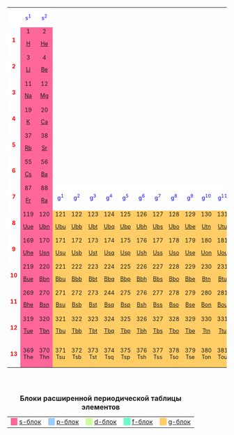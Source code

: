 <div style="overflow:auto">
<table border="0" cellpadding="0" cellspacing="1" style="font-size:90%; text-align:center">
<caption><b>Расширенная периодическая таблица элементов</b>
  <caption><b>РÅ©Wµ₽енная_₽eriodi©A_Лёвоgо_Э€WёЛо²нÅ_Tbli©µ_МŒнДеЛёв</b>  
</caption>
<tbody><tr>
<td style="background-color:#FFFFFF" width="8%">
<p>&nbsp;&nbsp;&nbsp;&nbsp;&nbsp;
</p>
</td>
<td width="15%" style="background-color:#FFFFFF"><font color="#0000FF">s<sup>1</sup></font>
</td>
<td width="5%" style="background-color:#FFFFFF"><font color="#0000FF">s<sup>2</sup></font>
</td></tr>
<tr>
<td style="background-color:#FFFFFF" width="8%"><b><font color="#FF0000">1</font></b>
</td>
<td width="5%" style="background-color:#FF6699">1<br>
<p><a href="https://es.wikipedia.org/wiki/Hidr%C3%B3geno" title="Hidrógeno">H</a>
</p>
</td>
<td width="5%" style="background-color:#FF6699">2<br>
<p><a href="https://es.wikipedia.org/wiki/Helio" title="Helio">He</a>
</p>
</td>
<td width="2%" colspan="42">
</td>
<td width="5%" style="background-color:#FFFFFF"><font color="#0000FF">p<sup>1</sup></font>
</td>
<td width="5%" style="background-color:#FFFFFF"><font color="#0000FF">p<sup>2</sup></font>
</td>
<td width="5%" style="background-color:#FFFFFF"><font color="#0000FF">p<sup>3</sup></font>
</td>
<td width="5%" style="background-color:#FFFFFF"><font color="#0000FF">p<sup>4</sup></font>
</td>
<td width="5%" style="background-color:#FFFFFF"><font color="#0000FF">p<sup>5</sup></font>
</td>
<td width="5%" style="background-color:#FFFFFF"><font color="#0000FF">p<sup>6</sup></font>
</td></tr>
<tr>
<td style="background-color:#FFFFFF" width="8%"><b><font color="#FF0000">2</font></b>
</td>
<td width="5%" style="background-color:#FF6699">3<br>
<p><a href="https://es.wikipedia.org/wiki/Litio" title="Litio">Li</a>
</p>
</td>
<td width="5%" style="background-color:#FF6699">4<br>
<p><a href="https://es.wikipedia.org/wiki/Berilio" title="Berilio">Be</a>
</p>
</td>
<td width="2%" colspan="42">
</td>
<td width="5%" style="background-color:#99CCFF">5<br>
<p><a href="https://es.wikipedia.org/wiki/Boro" title="Boro">B</a>
</p>
</td>
<td width="5%" style="background-color:#99CCFF">6<br>
<p><a href="https://es.wikipedia.org/wiki/Carbono" title="Carbono">C</a>
</p>
</td>
<td width="5%" style="background-color:#99CCFF">7<br>
<p><a href="https://es.wikipedia.org/wiki/Nitr%C3%B3geno" title="Nitrógeno">N</a>
</p>
</td>
<td width="5%" style="background-color:#99CCFF">8<br>
<p><a href="https://es.wikipedia.org/wiki/Ox%C3%ADgeno" title="Oxígeno">O</a>
</p>
</td>
<td width="5%" style="background-color:#99CCFF">9<br>
<p><a href="https://es.wikipedia.org/wiki/Fl%C3%BAor" title="Flúor">F</a>
</p>
</td>
<td width="5%" style="background-color:#99CCFF">10<br>
<p><a href="https://es.wikipedia.org/wiki/Ne%C3%B3n" title="Neón">Ne</a>
</p>
</td></tr>
<tr>
<td style="background-color:#FFFFFF" width="8%"><b><font color="#FF0000">3</font></b>
</td>
<td width="5%" style="background-color:#FF6699">11<br>
<p><a href="https://es.wikipedia.org/wiki/Sodio" title="Sodio">Na</a>
</p>
</td>
<td width="5%" style="background-color:#FF6699">12<br>
<p><a href="https://es.wikipedia.org/wiki/Magnesio" title="Magnesio">Mg</a>
</p>
</td>
<td width="2%" colspan="32">
</td>
<td width="5%" style="background-color:#FFFFFF"><font color="#0000FF">d<sup>1</sup></font>
</td>
<td width="5%" style="background-color:#FFFFFF"><font color="#0000FF">d<sup>2</sup></font>
</td>
<td width="5%" style="background-color:#FFFFFF"><font color="#0000FF">d<sup>3</sup></font>
</td>
<td width="5%" style="background-color:#FFFFFF"><font color="#0000FF">d<sup>4</sup></font>
</td>
<td width="5%"><font color="#0000FF">d<sup>5</sup></font>
</td>
<td width="5%" style="background-color:#FFFFFF"><font color="#0000FF">d<sup>6</sup></font>
</td>
<td width="5%" style="background-color:#FFFFFF"><font color="#0000FF">d<sup>7</sup></font>
</td>
<td width="5%" style="background-color:#FFFFFF"><font color="#0000FF">d<sup>8</sup></font>
</td>
<td width="5%" style="background-color:#FFFFFF"><font color="#0000FF">d<sup>9</sup></font>
</td>
<td width="5%" style="background-color:#FFFFFF"><font color="#0000FF">d<sup>10</sup></font>
</td>
<td width="5%" style="background-color:#99CCFF">13<br>
<p><a href="https://es.wikipedia.org/wiki/Aluminio" title="Aluminio">Al</a>
</p>
</td>
<td width="5%" style="background-color:#99CCFF">14<br>
<p><a href="https://es.wikipedia.org/wiki/Silicio" title="Silicio">Si</a>
</p>
</td>
<td width="5%" style="background-color:#99CCFF">15<br>
<p><a href="https://es.wikipedia.org/wiki/F%C3%B3sforo" title="Fósforo">P</a>
</p>
</td>
<td width="5%" style="background-color:#99CCFF">16<br>
<p><a href="https://es.wikipedia.org/wiki/Azufre" title="Azufre">S</a>
</p>
</td>
<td width="5%" style="background-color:#99CCFF">17<br>
<p><a href="https://es.wikipedia.org/wiki/Cloro" title="Cloro">Cl</a>
</p>
</td>
<td width="5%" style="background-color:#99CCFF">18<br>
<p><a href="https://es.wikipedia.org/wiki/Arg%C3%B3n" title="Argón">Ar</a>
</p>
</td></tr>
<tr>
<td style="background-color:#FFFFFF" width="8%"><b><font color="#FF0000">4</font></b>
</td>
<td width="5%" style="background-color:#FF6699">19<br>
<p><a href="https://es.wikipedia.org/wiki/Potasio" title="Potasio">K</a>
</p>
</td>
<td width="5%" style="background-color:#FF6699">20<br>
<p><a href="https://es.wikipedia.org/wiki/Calcio" title="Calcio">Ca</a>
</p>
</td>
<td width="2%" colspan="32">
</td>
<td width="5%" style="background-color:#CCFF99">21<br>
<p><a href="https://es.wikipedia.org/wiki/Escandio" title="Escandio">Sc</a>
</p>
</td>
<td width="5%" style="background-color:#CCFF99">22<br>
<p><a href="https://es.wikipedia.org/wiki/Titanio" title="Titanio">Ti</a>
</p>
</td>
<td width="5%" style="background-color:#CCFF99">23<br>
<p><a href="https://es.wikipedia.org/wiki/Vanadio" title="Vanadio">V</a>
</p>
</td>
<td width="5%" style="background-color:#CCFF99">24<br>
<p><a href="https://es.wikipedia.org/wiki/Cromo" title="Cromo">Cr</a>
</p>
</td>
<td width="5%" style="background-color:#CCFF99">25<br>
<p><a href="https://es.wikipedia.org/wiki/Manganeso" title="Manganeso">Mn</a>
</p>
</td>
<td width="5%" style="background-color:#CCFF99">26<br>
<p><a href="https://es.wikipedia.org/wiki/Hierro" title="Hierro">Fe</a>
</p>
</td>
<td width="5%" style="background-color:#CCFF99">27<br>
<p><a href="https://es.wikipedia.org/wiki/Cobalto" title="Cobalto">Co</a>
</p>
</td>
<td width="5%" style="background-color:#CCFF99">28<br>
<p><a href="https://es.wikipedia.org/wiki/N%C3%ADquel" title="Níquel">Ni</a>
</p>
</td>
<td width="5%" style="background-color:#CCFF99">29<br>
<p><a href="https://es.wikipedia.org/wiki/Cobre" title="Cobre">Cu</a>
</p>
</td>
<td width="5%" style="background-color:#CCFF99">30<br>
<p><a href="https://es.wikipedia.org/wiki/Zinc" title="Zinc">Zn</a>
</p>
</td>
<td width="5%" style="background-color:#99CCFF">31<br>
<p><a href="https://es.wikipedia.org/wiki/Galio" title="Galio">Ga</a>
</p>
</td>
<td width="5%" style="background-color:#99CCFF">32<br>
<p><a href="https://es.wikipedia.org/wiki/Germanio" title="Germanio">Ge</a>
</p>
</td>
<td width="5%" style="background-color:#99CCFF">33<br>
<p><a href="https://es.wikipedia.org/wiki/Ars%C3%A9nico" title="Arsénico">As</a>
</p>
</td>
<td width="5%" style="background-color:#99CCFF">34<br>
<p><a href="https://es.wikipedia.org/wiki/Selenio" title="Selenio">Se</a>
</p>
</td>
<td width="5%" style="background-color:#99CCFF">35<br>
<p><a href="https://es.wikipedia.org/wiki/Bromo" title="Bromo">Br</a>
</p>
</td>
<td width="5%" style="background-color:#99CCFF">36<br>
<p><a href="https://es.wikipedia.org/wiki/Kript%C3%B3n" title="Kriptón">Kr</a>
</p>
</td></tr>
<tr>
<td style="background-color:#FFFFFF" width="8%"><b><font color="#FF0000">5</font></b>
</td>
<td width="5%" style="background-color:#FF6699">37<br>
<p><a href="https://es.wikipedia.org/wiki/Rubidio" title="Rubidio">Rb</a>
</p>
</td>
<td width="5%" style="background-color:#FF6699">38<br>
<p><a href="https://es.wikipedia.org/wiki/Estroncio" title="Estroncio">Sr</a>
</p>
</td>
<td width="2%" colspan="18">
</td>
<td width="5%" style="background-color:#FFFFFF"><font color="#0000FF">f<sup>1</sup></font>
</td>
<td width="5%" style="background-color:#FFFFFF"><font color="#0000FF">f<sup>2</sup></font>
</td>
<td width="5%" style="background-color:#FFFFFF"><font color="#0000FF">f<sup>3</sup></font>
</td>
<td width="5%" style="background-color:#FFFFFF"><font color="#0000FF">f<sup>4</sup></font>
</td>
<td width="5%" style="background-color:#FFFFFF"><font color="#0000FF">f<sup>5</sup></font>
</td>
<td width="5%" style="background-color:#FFFFFF"><font color="#0000FF">f<sup>6</sup></font>
</td>
<td width="5%" style="background-color:#FFFFFF"><font color="#0000FF">f<sup>7</sup></font>
</td>
<td width="5%" style="background-color:#FFFFFF"><font color="#0000FF">f<sup>8</sup></font>
</td>
<td width="5%" style="background-color:#FFFFFF"><font color="#0000FF">f<sup>9</sup></font>
</td>
<td width="5%" style="background-color:#FFFFFF"><font color="#0000FF">f<sup>10</sup></font>
</td>
<td width="5%" style="background-color:#FFFFFF"><font color="#0000FF">f<sup>11</sup></font>
</td>
<td width="5%" style="background-color:#FFFFFF"><font color="#0000FF">f<sup>12</sup></font>
</td>
<td width="5%" style="background-color:#FFFFFF"><font color="#0000FF">f<sup>13</sup></font>
</td>
<td width="5%" style="background-color:#FFFFFF"><font color="#0000FF">f<sup>14</sup></font>
</td>
<td width="5%" style="background-color:#CCFF99">39<br>
<p><a href="https://es.wikipedia.org/wiki/Itrio" title="Itrio">Y</a>
</p>
</td>
<td width="5%" style="background-color:#CCFF99">40<br>
<p><a href="https://es.wikipedia.org/wiki/Circonio" title="Circonio">Zr</a>
</p>
</td>
<td width="5%" style="background-color:#CCFF99">41<br>
<p><a href="https://es.wikipedia.org/wiki/Niobio" title="Niobio">Nb</a>
</p>
</td>
<td width="5%" style="background-color:#CCFF99">42<br>
<p><a href="https://es.wikipedia.org/wiki/Molibdeno" title="Molibdeno">Mo</a>
</p>
</td>
<td width="5%" style="background-color:#CCFF99">43<br>
<p><a href="https://es.wikipedia.org/wiki/Tecnecio" title="Tecnecio">Tc</a>
</p>
</td>
<td width="5%" style="background-color:#CCFF99">44<br>
<p><a href="https://es.wikipedia.org/wiki/Rutenio" title="Rutenio">Ru</a>
</p>
</td>
<td width="5%" style="background-color:#CCFF99">45<br>
<p><a href="https://es.wikipedia.org/wiki/Rodio" title="Rodio">Rh</a>
</p>
</td>
<td width="5%" style="background-color:#CCFF99">46<br>
<p><a href="https://es.wikipedia.org/wiki/Paladio" title="Paladio">Pd</a>
</p>
</td>
<td width="5%" style="background-color:#CCFF99">47<br>
<p><a href="https://es.wikipedia.org/wiki/Plata" title="Plata">Ag</a>
</p>
</td>
<td width="5%" style="background-color:#CCFF99">48<br>
<p><a href="https://es.wikipedia.org/wiki/Cadmio" title="Cadmio">Cd</a>
</p>
</td>
<td width="5%" style="background-color:#99CCFF">49<br>
<p><a href="https://es.wikipedia.org/wiki/Indio_(elemento)" title="Indio (elemento)">In</a>
</p>
</td>
<td width="5%" style="background-color:#99CCFF">50<br>
<p><a href="https://es.wikipedia.org/wiki/Esta%C3%B1o" title="Estaño">Sn</a>
</p>
</td>
<td width="5%" style="background-color:#99CCFF">51<br>
<p><a href="https://es.wikipedia.org/wiki/Antimonio" title="Antimonio">Sb</a>
</p>
</td>
<td width="5%" style="background-color:#99CCFF">52<br>
<p><a href="https://es.wikipedia.org/wiki/Telurio" title="Telurio">Te</a>
</p>
</td>
<td width="5%" style="background-color:#99CCFF">53<br>
<p><a href="https://es.wikipedia.org/wiki/Yodo" title="Yodo">I</a>
</p>
</td>
<td width="5%" style="background-color:#99CCFF">54<br>
<p><a href="https://es.wikipedia.org/wiki/Xen%C3%B3n" title="Xenón">Xe</a>
</p>
</td></tr>
<tr>
<td style="background-color:#FFFFFF" width="8%"><b><font color="#FF0000">6</font></b>
</td>
<td width="5%" style="background-color:#FF6699">55<br>
<p><a href="https://es.wikipedia.org/wiki/Cesio" title="Cesio">Cs</a>
</p>
</td>
<td width="5%" style="background-color:#FF6699">56<br>
<p><a href="https://es.wikipedia.org/wiki/Bario" title="Bario">Ba</a>
</p>
</td>
<td width="2%" colspan="18">
</td>
<td width="5%" style="background-color:#66FFCC">57<br>
<p><a href="https://es.wikipedia.org/wiki/Lantano" title="Lantano">La</a>
</p>
</td>
<td width="5%" style="background-color:#66FFCC">58<br>
<p><a href="https://es.wikipedia.org/wiki/Cerio" title="Cerio">Ce</a>
</p>
</td>
<td width="5%" style="background-color:#66FFCC">59<br>
<p><a href="https://es.wikipedia.org/wiki/Praseodimio" title="Praseodimio">Pr</a>
</p>
</td>
<td width="5%" style="background-color:#66FFCC">60<br>
<p><a href="https://es.wikipedia.org/wiki/Neodimio" title="Neodimio">Nd</a>
</p>
</td>
<td width="5%" style="background-color:#66FFCC">61<br>
<p><a href="https://es.wikipedia.org/wiki/Prometio" title="Prometio">Pm</a>
</p>
</td>
<td width="5%" style="background-color:#66FFCC">62<br>
<p><a href="https://es.wikipedia.org/wiki/Samario" title="Samario">Sm</a>
</p>
</td>
<td width="5%" style="background-color:#66FFCC">63<br>
<p><a href="https://es.wikipedia.org/wiki/Europio" title="Europio">Eu</a>
</p>
</td>
<td width="5%" style="background-color:#66FFCC">64<br>
<p><a href="https://es.wikipedia.org/wiki/Gadolinio" title="Gadolinio">Gd</a>
</p>
</td>
<td width="5%" style="background-color:#66FFCC">65<br>
<p><a href="https://es.wikipedia.org/wiki/Terbio" title="Terbio">Tb</a>
</p>
</td>
<td width="5%" style="background-color:#66FFCC">66<br>
<p><a href="https://es.wikipedia.org/wiki/Disprosio" title="Disprosio">Dy</a>
</p>
</td>
<td width="5%" style="background-color:#66FFCC">67<br>
<p><a href="https://es.wikipedia.org/wiki/Holmio" title="Holmio">Ho</a>
</p>
</td>
<td width="5%" style="background-color:#66FFCC">68<br>
<p><a href="https://es.wikipedia.org/wiki/Erbio" title="Erbio">Er</a>
</p>
</td>
<td width="5%" style="background-color:#66FFCC">69<br>
<p><a href="https://es.wikipedia.org/wiki/Tulio" title="Tulio">Tm</a>
</p>
</td>
<td width="5%" style="background-color:#66FFCC">70<br>
<p><a href="https://es.wikipedia.org/wiki/Iterbio" title="Iterbio">Yb</a>
</p>
</td>
<td width="5%" style="background-color:#CCFF99">71<br>
<p><a href="https://es.wikipedia.org/wiki/Lutecio" title="Lutecio">Lu</a>
</p>
</td>
<td width="5%" style="background-color:#CCFF99">72<br>
<p><a href="https://es.wikipedia.org/wiki/Hafnio" title="Hafnio">Hf</a>
</p>
</td>
<td width="5%" style="background-color:#CCFF99">73<br>
<p><a href="https://es.wikipedia.org/wiki/T%C3%A1ntalo_(elemento)" title="Tántalo (elemento)">Ta</a>
</p>
</td>
<td width="5%" style="background-color:#CCFF99">74<br>
<p><a href="https://es.wikipedia.org/wiki/Wolframio" class="mw-redirect" title="Wolframio">W</a>
</p>
</td>
<td width="5%" style="background-color:#CCFF99">75<br>
<p><a href="https://es.wikipedia.org/wiki/Renio" title="Renio">Re</a>
</p>
</td>
<td width="5%" style="background-color:#CCFF99">76<br>
<p><a href="https://es.wikipedia.org/wiki/Osmio" title="Osmio">Os</a>
</p>
</td>
<td width="5%" style="background-color:#CCFF99">77<br>
<p><a href="https://es.wikipedia.org/wiki/Iridio" title="Iridio">Ir</a>
</p>
</td>
<td width="5%" style="background-color:#CCFF99">78<br>
<p><a href="https://es.wikipedia.org/wiki/Platino" title="Platino">Pt</a>
</p>
</td>
<td width="5%" style="background-color:#CCFF99">79<br>
<p><a href="https://es.wikipedia.org/wiki/Oro" title="Oro">Au</a>
</p>
</td>
<td width="5%" style="background-color:#CCFF99">80<br>
<p><a href="https://es.wikipedia.org/wiki/Mercurio_(elemento)" title="Mercurio (elemento)">Hg</a>
</p>
</td>
<td width="5%" style="background-color:#99CCFF">81<br>
<p><a href="https://es.wikipedia.org/wiki/Talio" title="Talio">Tl</a>
</p>
</td>
<td width="5%" style="background-color:#99CCFF">82<br>
<p><a href="https://es.wikipedia.org/wiki/Plomo" title="Plomo">Pb</a>
</p>
</td>
<td width="5%" style="background-color:#99CCFF">83<br>
<p><a href="https://es.wikipedia.org/wiki/Bismuto" title="Bismuto">Bi</a>
</p>
</td>
<td width="5%" style="background-color:#99CCFF">84<br>
<p><a href="https://es.wikipedia.org/wiki/Polonio" title="Polonio">Po</a>
</p>
</td>
<td width="5%" style="background-color:#99CCFF">85<br>
<p><a href="https://es.wikipedia.org/wiki/%C3%81stato" class="mw-redirect" title="Ástato">At</a>
</p>
</td>
<td width="5%" style="background-color:#99CCFF">86<br>
<p><a href="https://es.wikipedia.org/wiki/Rad%C3%B3n" title="Radón">Rn</a>
</p>
</td></tr>
<tr>
<td style="background-color:#FFFFFF" width="8%"><b><font color="#FF0000">7</font></b>
</td>
<td width="5%" style="background-color:#FF6699">87<br>
<p><a href="https://es.wikipedia.org/wiki/Francio" title="Francio">Fr</a>
</p>
</td>
<td width="5%" style="background-color:#FF6699">88<br>
<p><a href="https://es.wikipedia.org/wiki/Radio_(elemento)" title="Radio (elemento)">Ra</a>
</p>
</td>
<td width="5%" style="background-color:#FFFFFF"><font color="#0000FF">g<sup>1</sup></font>
</td>
<td width="5%" style="background-color:#FFFFFF"><font color="#0000FF">g<sup>2</sup></font>
</td>
<td width="5%" style="background-color:#FFFFFF"><font color="#0000FF">g<sup>3</sup></font>
</td>
<td width="5%" style="background-color:#FFFFFF"><font color="#0000FF">g<sup>4</sup></font>
</td>
<td width="5%" style="background-color:#FFFFFF"><font color="#0000FF">g<sup>5</sup></font>
</td>
<td width="5%" style="background-color:#FFFFFF"><font color="#0000FF">g<sup>6</sup></font>
</td>
<td width="5%" style="background-color:#FFFFFF"><font color="#0000FF">g<sup>7</sup></font>
</td>
<td width="5%" style="background-color:#FFFFFF"><font color="#0000FF">g<sup>8</sup></font>
</td>
<td width="5%" style="background-color:#FFFFFF"><font color="#0000FF">g<sup>9</sup></font>
</td>
<td width="5%" style="background-color:#FFFFFF"><font color="#0000FF">g<sup>10</sup></font>
</td>
<td width="5%" style="background-color:#FFFFFF"><font color="#0000FF">g<sup>11</sup></font>
</td>
<td width="5%" style="background-color:#FFFFFF"><font color="#0000FF">g<sup>12</sup></font>
</td>
<td width="5%" style="background-color:#FFFFFF"><font color="#0000FF">g<sup>13</sup></font>
</td>
<td width="5%" style="background-color:#FFFFFF"><font color="#0000FF">g<sup>14</sup></font>
</td>
<td width="5%" style="background-color:#FFFFFF"><font color="#0000FF">g<sup>15</sup></font>
</td>
<td width="5%" style="background-color:#FFFFFF"><font color="#0000FF">g<sup>16</sup></font>
</td>
<td width="5%" style="background-color:#FFFFFF"><font color="#0000FF">g<sup>17</sup></font>
</td>
<td width="5%" style="background-color:#FFFFFF"><font color="#0000FF">g<sup>18</sup></font>
</td>
<td width="5%" style="background-color:#66FFCC">89<br>
<p><a href="https://es.wikipedia.org/wiki/Actinio" title="Actinio">Ac</a>
</p>
</td>
<td width="5%" style="background-color:#66FFCC">90<br>
<p><a href="https://es.wikipedia.org/wiki/Torio" title="Torio">Th</a>
</p>
</td>
<td width="5%" style="background-color:#66FFCC">91<br>
<p><a href="https://es.wikipedia.org/wiki/Protactinio" title="Protactinio">Pa</a>
</p>
</td>
<td width="5%" style="background-color:#66FFCC">92<br>
<p><a href="https://es.wikipedia.org/wiki/Uranio" title="Uranio">U</a>
</p>
</td>
<td width="5%" style="background-color:#66FFCC">93<br>
<p><a href="https://es.wikipedia.org/wiki/Neptunio" title="Neptunio">Np</a>
</p>
</td>
<td width="5%" style="background-color:#66FFCC">94<br>
<p><a href="https://es.wikipedia.org/wiki/Plutonio" title="Plutonio">Pu</a>
</p>
</td>
<td width="5%" style="background-color:#66FFCC">95<br>
<p><a href="https://es.wikipedia.org/wiki/Americio" title="Americio">Am</a>
</p>
</td>
<td width="5%" style="background-color:#66FFCC">96<br>
<p><a href="https://es.wikipedia.org/wiki/Curio" title="Curio">Cm</a>
</p>
</td>
<td width="5%" style="background-color:#66FFCC">97<br>
<p><a href="https://es.wikipedia.org/wiki/Berkelio" title="Berkelio">Bk</a>
</p>
</td>
<td width="5%" style="background-color:#66FFCC">98<br>
<p><a href="https://es.wikipedia.org/wiki/Californio" title="Californio">Cf</a>
</p>
</td>
<td width="5%" style="background-color:#66FFCC">99<br>
<p><a href="https://es.wikipedia.org/wiki/Einstenio" title="Einstenio">Es</a>
</p>
</td>
<td width="5%" style="background-color:#66FFCC">100<br>
<p><a href="https://es.wikipedia.org/wiki/Fermio" title="Fermio">Fm</a>
</p>
</td>
<td width="5%" style="background-color:#66FFCC">101<br>
<p><a href="https://es.wikipedia.org/wiki/Mendelevio" title="Mendelevio">Md</a>
</p>
</td>
<td width="5%" style="background-color:#66FFCC">102<br>
<p><a href="https://es.wikipedia.org/wiki/Nobelio" title="Nobelio">No</a>
</p>
</td>
<td width="5%" style="background-color:#CCFF99">103<br>
<p><a href="https://es.wikipedia.org/wiki/Lawrencio" title="Lawrencio">Lr</a>
</p>
</td>
<td width="5%" style="background-color:#CCFF99">104<br>
<p><a href="https://es.wikipedia.org/wiki/Rutherfordio" title="Rutherfordio">Rf</a>
</p>
</td>
<td width="5%" style="background-color:#CCFF99">105<br>
<p><a href="https://es.wikipedia.org/wiki/Dubnio" title="Dubnio">Db</a>
</p>
</td>
<td width="5%" style="background-color:#CCFF99">106<br>
<p><a href="https://es.wikipedia.org/wiki/Seaborgio" title="Seaborgio">Sg</a>
</p>
</td>
<td width="5%" style="background-color:#CCFF99">107<br>
<p><a href="https://es.wikipedia.org/wiki/Bohrio" title="Bohrio">Bh</a>
</p>
</td>
<td width="5%" style="background-color:#CCFF99">108<br>
<p><a href="https://es.wikipedia.org/wiki/Hasio" title="Hasio">Hs</a>
</p>
</td>
<td width="5%" style="background-color:#CCFF99">109<br>
<p><a href="https://es.wikipedia.org/wiki/Meitnerio" title="Meitnerio">Mt</a>
</p>
</td>
<td width="5%" style="background-color:#CCFF99">110<br>
<p><a href="https://es.wikipedia.org/wiki/Darmstatio" title="Darmstatio">Ds</a>
</p>
</td>
<td width="5%" style="background-color:#CCFF99">111<br>
<p><a href="https://es.wikipedia.org/wiki/Roentgenio" title="Roentgenio">Rg</a>
</p>
</td>
<td width="5%" style="background-color:#CCFF99">112<br>
<p><a href="https://es.wikipedia.org/wiki/Copernicio" title="Copernicio">Cn</a>
</p>
</td>
<td width="5%" style="background-color:#99CCFF">113<br>
<p><a href="https://es.wikipedia.org/wiki/Nihonio" title="Nihonio">Nh</a>
</p>
</td>
<td width="5%" style="background-color:#99CCFF">114<br>
<p><a href="https://es.wikipedia.org/wiki/Flerovio" title="Flerovio">Fl</a>
</p>
</td>
<td width="5%" style="background-color:#99CCFF">115<br>
<p><a href="https://es.wikipedia.org/wiki/Moscovio" title="Moscovio">Mc</a>
</p>
</td>
<td width="5%" style="background-color:#99CCFF">116<br>
<p><a href="https://es.wikipedia.org/wiki/Livermorio" title="Livermorio">Lv</a>
</p>
</td>
<td width="5%" style="background-color:#99CCFF">117<br>
<p><a href="https://es.wikipedia.org/wiki/Teneso" title="Teneso">Ts</a>
</p>
</td>
<td width="5%" style="background-color:#99CCFF">118<br>
<p><a href="https://es.wikipedia.org/wiki/Oganes%C3%B3n" title="Oganesón">Og</a>
</p>
</td></tr>
<tr>
<td style="background-color:#FFFFFF" width="8%"><b><font color="#FF0000">8</font></b>
</td>
<td width="5%" style="background-color:#FF6699">119<br>
<p><a href="https://es.wikipedia.org/wiki/Ununennio" title="Ununennio">Uue</a>
</p>
</td>
<td width="5%" style="background-color:#FF6699">120<br>
<p><a href="https://en.wikipedia.org/wiki/Unbinilium" title="Unbinilio">Ubn</a>
</p>
</td>
<td width="5%" style="background-color:#FFCC66">121<br>
<p><a href="https://es.wikipedia.org/wiki/Unbiunio" title="Unbiunio">Ubu</a>
</p>
</td>
<td width="5%" style="background-color:#FFCC66">122<br>
<p><a href="https://es.wikipedia.org/wiki/Unbibio" title="Unbibio">Ubb</a>
</p>
</td>
<td width="5%" style="background-color:#FFCC66">123<br>
<p><a href="https://es.wikipedia.org/wiki/Unbitrio" title="Unbitrio">Ubt</a>
</p>
</td>
<td width="5%" style="background-color:#FFCC66">124<br>
<p><a href="https://es.wikipedia.org/wiki/Unbiquadio" title="Unbiquadio">Ubq</a>
</p>
</td>
<td width="5%" style="background-color:#FFCC66">125<br>
<p><a href="https://es.wikipedia.org/wiki/Unbipentio" title="Unbipentio">Ubp</a>
</p>
</td>
<td width="5%" style="background-color:#FFCC66">126<br>
<p><a href="https://es.wikipedia.org/wiki/Unbihexio" title="Unbihexio">Ubh</a>
</p>
</td>
<td width="5%" style="background-color:#FFCC66">127<br>
<p><a href="https://es.wikipedia.org/wiki/Unbiseptio" title="Unbiseptio">Ubs</a>
</p>
</td>
<td width="5%" style="background-color:#FFCC66">128<br>
<p><a href="https://es.wikipedia.org/wiki/Unbioctio" title="Unbioctio">Ubo</a>
</p>
</td>
<td width="5%" style="background-color:#FFCC66">129<br>
<p><a href="https://es.wikipedia.org/wiki/Unbiennio" title="Unbiennio">Ube</a>
</p>
</td>
<td width="5%" style="background-color:#FFCC66">130<br>
<p><a href="https://es.wikipedia.org/wiki/Untrinilio" title="Untrinilio">Utn</a>
</p>
</td>
<td width="5%" style="background-color:#FFCC66">131<br>
<p><a href="https://es.wikipedia.org/wiki/Untriunio" class="mw-redirect" title="Untriunio">Utu</a>
</p>
</td>
<td width="5%" style="background-color:#FFCC66">132<br>
<p><a href="https://es.wikipedia.org/wiki/Untribio" class="mw-redirect" title="Untribio">Utb</a>
</p>
</td>
<td width="5%" style="background-color:#FFCC66">133<br>
<p><a href="https://es.wikipedia.org/wiki/Untritrio" class="mw-redirect" title="Untritrio">Utt</a>
</p>
</td>
<td width="5%" style="background-color:#FFCC66">134<br>
<p><a href="https://es.wikipedia.org/wiki/Untricuadio" class="mw-redirect" title="Untricuadio">Utq</a>
</p>
</td>
<td width="5%" style="background-color:#FFCC66">135<br>
<p><a href="https://es.wikipedia.org/wiki/Untripentio" class="mw-redirect" title="Untripentio">Utp</a>
</p>
</td>
<td width="5%" style="background-color:#FFCC66">136<br>
<p><a href="https://es.wikipedia.org/wiki/Untrihexio" class="mw-redirect" title="Untrihexio">Uth</a>
</p>
</td>
<td width="5%" style="background-color:#FFCC66">137<br>
<p><a href="https://es.wikipedia.org/wiki/Untriseptio" class="mw-redirect" title="Untriseptio">Uts</a>
</p>
</td>
<td width="5%" style="background-color:#FFCC66">138<br>
<p><a href="https://es.wikipedia.org/wiki/Untrioctio" title="Untrioctio">Uto</a>
</p>
</td>
<td width="5%" style="background-color:#66FFCC">139<br>
<p><a href="https://es.wikipedia.org/wiki/Untriennio" title="Untriennio">Ute</a>
</p>
</td>
<td width="5%" style="background-color:#66FFCC">140<br>
<p><a href="https://es.wikipedia.org/wiki/Unquadnilio" title="Unquadnilio">Uqn</a>
</p>
</td>
<td width="5%" style="background-color:#66FFCC">141<br>
<p><a href="https://es.wikipedia.org/wiki/Unquadunio" class="mw-redirect" title="Unquadunio">Uqu</a>
</p>
</td>
<td width="5%" style="background-color:#66FFCC">142<br>
<p><a href="https://es.wikipedia.org/wiki/Unquadbio" class="mw-redirect" title="Unquadbio">Uqb</a>
</p>
</td>
<td width="5%" style="background-color:#66FFCC">143<br>
<p><a href="https://es.wikipedia.org/wiki/Unquadtrio" class="mw-redirect" title="Unquadtrio">Uqt</a>
</p>
</td>
<td width="5%" style="background-color:#66FFCC">144<br>
<p><a href="https://es.wikipedia.org/wiki/Unquadquadio" class="mw-redirect" title="Unquadquadio">Uqq</a>
</p>
</td>
<td width="5%" style="background-color:#66FFCC">145<br>
<p><a href="https://es.wikipedia.org/wiki/Unquadpentio" class="mw-redirect" title="Unquadpentio">Uqp</a>
</p>
</td>
<td width="5%" style="background-color:#66FFCC">146<br>
<p><a href="https://es.wikipedia.org/wiki/Unquadhexio" class="mw-redirect" title="Unquadhexio">Uqh</a>
</p>
</td>
<td width="5%" style="background-color:#66FFCC">147<br>
<p><a href="https://es.wikipedia.org/wiki/Unquadseptio" class="mw-redirect" title="Unquadseptio">Uqs</a>
</p>
</td>
<td width="5%" style="background-color:#66FFCC">148<br>
<p><a href="https://es.wikipedia.org/wiki/Unquadoctio" class="mw-redirect" title="Unquadoctio">Uqo</a>
</p>
</td>
<td width="5%" style="background-color:#66FFCC">149<br>
<p><a href="https://es.wikipedia.org/wiki/Unquadennio" class="mw-redirect" title="Unquadennio">Uqe</a>
</p>
</td>
<td width="5%" style="background-color:#66FFCC">150<br>
<p><a href="https://es.wikipedia.org/wiki/Unpentnilio" class="mw-redirect" title="Unpentnilio">Upn</a>
</p>
</td>
<td width="5%" style="background-color:#66FFCC">151<br>
<p><a href="https://es.wikipedia.org/wiki/Unpentunio" class="mw-redirect" title="Unpentunio">Upu</a>
</p>
</td>
<td width="5%" style="background-color:#66FFCC">152<br>
<p><a href="https://es.wikipedia.org/wiki/Unpentbio" class="mw-redirect" title="Unpentbio">Upb</a>
</p>
</td>
<td width="5%" style="background-color:#CCFF99">153<br>
<p><a href="https://es.wikipedia.org/wiki/Unpenttrio" class="mw-redirect" title="Unpenttrio">Upt</a>
</p>
</td>
<td width="5%" style="background-color:#CCFF99">154<br>
<p><a href="https://es.wikipedia.org/wiki/Unpentquadio" class="mw-redirect" title="Unpentquadio">Upq</a>
</p>
</td>
<td width="5%" style="background-color:#CCFF99">155<br>
<p><a href="https://es.wikipedia.org/wiki/Unpentpentio" class="mw-redirect" title="Unpentpentio">Upp</a>
</p>
</td>
<td width="5%" style="background-color:#CCFF99">156<br>
<p><a href="https://es.wikipedia.org/wiki/Unpenthexio" class="mw-redirect" title="Unpenthexio">Uph</a>
</p>
</td>
<td width="5%" style="background-color:#CCFF99">157<br>
<p><a href="https://es.wikipedia.org/wiki/Unpentseptio" class="mw-redirect" title="Unpentseptio">Ups</a>
</p>
</td>
<td width="5%" style="background-color:#CCFF99">158<br>
<p><a href="https://es.wikipedia.org/wiki/Unpentoctio" class="mw-redirect" title="Unpentoctio">Upo</a>
</p>
</td>
<td width="5%" style="background-color:#CCFF99">159<br>
<p><a href="https://es.wikipedia.org/wiki/Unpentennio" class="mw-redirect" title="Unpentennio">Upe</a>
</p>
</td>
<td width="5%" style="background-color:#CCFF99">160<br>
<p><a href="https://es.wikipedia.org/wiki/Unhexnilio" class="mw-redirect" title="Unhexnilio">Uhn</a>
</p>
</td>
<td width="5%" style="background-color:#CCFF99">161<br>
<p><a href="https://es.wikipedia.org/wiki/Unhexunio" class="mw-redirect" title="Unhexunio">Uhu</a>
</p>
</td>
<td width="5%" style="background-color:#CCFF99">162<br>
<p><a href="https://es.wikipedia.org/wiki/Unhexbio" class="mw-redirect" title="Unhexbio">Uhb</a>
</p>
</td>
<td width="5%" style="background-color:#99CCFF">163<br>
<p><a href="https://es.wikipedia.org/wiki/Unhextrio" class="mw-redirect" title="Unhextrio">Uht</a>
</p>
</td>
<td width="5%" style="background-color:#99CCFF">164<br>
<p><a href="https://es.wikipedia.org/wiki/Unhexquadio" class="mw-redirect" title="Unhexquadio">Uhq</a>
</p>
</td>
<td width="5%" style="background-color:#99CCFF">165<br>
<p><a href="https://es.wikipedia.org/wiki/Unhexpentio" class="mw-redirect" title="Unhexpentio">Uhp</a>
</p>
</td>
<td width="5%" style="background-color:#99CCFF">166<br>
<p><a href="https://es.wikipedia.org/wiki/Unhexhexio" class="mw-redirect" title="Unhexhexio">Uhh</a>
</p>
</td>
<td width="5%" style="background-color:#99CCFF">167<br>
<p><a href="https://es.wikipedia.org/wiki/Unhexseptio" class="mw-redirect" title="Unhexseptio">Uhs</a>
</p>
</td>
<td width="5%" style="background-color:#99CCFF">168<br>
<p><a href="https://simple.wikipedia.org/wiki/Unhexoctium" class="mw-redirect" title="Unhexoctio">Uho</a>
</p>
</td></tr>
<tr>
<td style="background-color:#FFFFFF" width="8%"><b><font color="#FF0000">9</font></b>
</td>
<td width="5%" style="background-color:#FF6699">169<br>
<p><a href="https://es.wikipedia.org/wiki/Unhexennio" class="mw-redirect" title="Unhexennio">Uhe</a>
</p>
</td>
<td width="5%" style="background-color:#FF6699">170<br>
<p><a href="https://es.wikipedia.org/wiki/Unseptnilio" class="mw-redirect" title="Unseptnilio">Usn</a>
</p>
</td>
<td width="5%" style="background-color:#FFCC66">171<br>
<p><a href="https://es.wikipedia.org/wiki/Unseptunio" class="mw-redirect" title="Unseptunio">Usu</a>
</p>
</td>
<td width="5%" style="background-color:#FFCC66">172<br>
<p><a href="https://es.wikipedia.org/wiki/Unseptbio" class="mw-redirect" title="Unseptbio">Usb</a>
</p>
</td>
<td width="5%" style="background-color:#FFCC66">173<br>
<p><a href="https://es.wikipedia.org/w/index.php?title=Unsepttrio&amp;action=edit&amp;redlink=1" class="new" title="Unsepttrio (aún no redactado)">Ust</a>
</p>
</td>
<td width="5%" style="background-color:#FFCC66">174<br>
<p><a href="https://es.wikipedia.org/wiki/Unseptquadio" class="mw-redirect" title="Unseptquadio">Usq</a>
</p>
</td>
<td width="5%" style="background-color:#FFCC66">175<br>
<p><a href="https://periodictableofelements.fandom.com/wiki/Unseptpentium" class="mw-redirect" title="Unseptpentio">Usp</a>
</p>
</td>
<td width="5%" style="background-color:#FFCC66">176<br>
<p><a href="https://periodictableofelements.fandom.com/wiki/Unsepthexium" class="new" title="Unsepthexio (aún no redactado)">Ush</a>
</p>
</td>
<td width="5%" style="background-color:#FFCC66">177<br>
<p><a href="https://periodictableofelements.fandom.com/wiki/Unseptseptium" class="new" title="Unseptseptio (aún no redactado)">Uss</a>
</p>
</td>
<td width="5%" style="background-color:#FFCC66">178<br>
<p><a href="https://periodictableofelements.fandom.com/wiki/Unseptoctium" class="new" title="Unseptoctio (aún no redactado)">Uso</a>
</p>
</td>
<td width="5%" style="background-color:#FFCC66">179<br>
<p><a href="https://periodictableofelements.fandom.com/wiki/Unseptennium" class="new" title="Unseptennio (aún no redactado)">Use</a>
</p>
</td>
<td width="5%" style="background-color:#FFCC66">180<br>
<p><a href="https://periodictableofelements.fandom.com/wiki/Unoctnilium" class="new" title="Unoctnilio (aún no redactado)">Uon</a>
</p>
</td>
<td width="5%" style="background-color:#FFCC66">181<br>
<p><a href="https://periodictableofelements.fandom.com/wiki/Unoctunium" class="new" title="Unoctunio (aún no redactado)">Uou</a>
</p>
</td>
<td width="5%" style="background-color:#FFCC66">182<br>
<p><a href="https://periodictableofelements.fandom.com/wiki/Unoctbium" class="new" title="Unoctbio (aún no redactado)">Uob</a>
</p>
</td>
<td width="5%" style="background-color:#FFCC66">183<br>
<p><a href="https://periodictableofelements.fandom.com/wiki/Unocttrium" class="new" title="Unocttrio (aún no redactado)">Uot</a>
</p>
</td>
<td width="5%" style="background-color:#FFCC66">184<br>
<p><a href="https://periodictableofelements.fandom.com/wiki/Unoctquadium" class="new" title="Unoctquadio (aún no redactado)">Uoq</a>
</p>
</td>
<td width="5%" style="background-color:#FFCC66">185<br>
<p><a href="https://periodictableofelements.fandom.com/wiki/Unoctpentium" class="new" title="Unoctpentio (aún no redactado)">Uop</a>
</p>
</td>
<td width="5%" style="background-color:#FFCC66">186<br>
<p><a href="https://periodictableofelements.fandom.com/wiki/Unocthexium" class="new" title="Unocthexio (aún no redactado)">Uoh</a>
</p>
</td>
<td width="5%" style="background-color:#FFCC66">187<br>
<p><a href="https://periodictableofelements.fandom.com/wiki/Unoctseptium" class="new" title="Unoctseptio (aún no redactado)">Uos</a>
</p>
</td>
<td width="5%" style="background-color:#FFCC66">188<br>
<p><a href="https://periodictableofelements.fandom.com/wiki/Unoctoctium" class="new" title="Unoctoctio (aún no redactado)">Uoo</a>
</p>
</td>
<td width="5%" style="background-color:#66FFCC">189<br>
<p><a href="https://periodictableofelements.fandom.com/wiki/Unoctennium" class="new" title="Unoctennio (aún no redactado)">Uoe</a>
</p>
</td>
<td width="5%" style="background-color:#66FFCC">190<br>
<p><a href="https://periodictableofelements.fandom.com/wiki/Unennilium" class="new" title="Unennnilio (aún no redactado)">Uen</a>
</p>
</td>
<td width="5%" style="background-color:#66FFCC">191<br>
<p><a href="https://periodictableofelements.fandom.com/wiki/Unennunium" class="new" title="Unennunio (aún no redactado)">Ueu</a>
</p>
</td>
<td width="5%" style="background-color:#66FFCC">192<br>
<p><a href="https://periodictableofelements.fandom.com/wiki/Unennbium" class="new" title="Unennbio (aún no redactado)">Ueb</a>
</p>
</td>
<td width="5%" style="background-color:#66FFCC">193<br>
<p><a href="https://periodictableofelements.fandom.com/wiki/Unenntrium" class="new" title="Unenntrio (aún no redactado)">Uet</a>
</p>
</td>
<td width="5%" style="background-color:#66FFCC">194<br>
<p><a href="https://periodictableofelements.fandom.com/wiki/Unennquadium" class="new" title="Unennquadio (aún no redactado)">Ueq</a>
</p>
</td>
<td width="5%" style="background-color:#66FFCC">195<br>
<p><a href="https://periodictableofelements.fandom.com/wiki/Unennpentium" class="new" title="Unennpentio (aún no redactado)">Uep</a>
</p>
</td>
<td width="5%" style="background-color:#66FFCC">196<br>
<p><a href="https://periodictableofelements.fandom.com/wiki/Unennhexium" class="new" title="Unennhexio (aún no redactado)">Ueh</a>
</p>
</td>
<td width="5%" style="background-color:#66FFCC">197<br>
<p><a href="https://periodictableofelements.fandom.com/wiki/Unennseptium" class="new" title="Unennseptio (aún no redactado)">Ues</a>
</p>
</td>
<td width="5%" style="background-color:#66FFCC">198<br>
<p><a href="https://periodictableofelements.fandom.com/wiki/Unennoctium" class="new" title="Unennoctio (aún no redactado)">Ueo</a>
</p>
</td>
<td width="5%" style="background-color:#66FFCC">199<br>
<p><a href="https://periodictableofelements.fandom.com/wiki/Unennennium" class="new" title="Unennennio (aún no redactado)">Uee</a>
</p>
</td>
<td width="5%" style="background-color:#66FFCC">200<br>
<p><a href="https://periodictableofelements.fandom.com/wiki/Binilnilium" class="mw-redirect" title="Binilnilio">Bnn</a>
</p>
</td>
<td width="5%" style="background-color:#66FFCC">201<br>
<p><a href="https://periodictableofelements.fandom.com/wiki/Binilunium" class="new" title="Binilunio (aún no redactado)">Bnu</a>
</p>
</td>
<td width="5%" style="background-color:#66FFCC">202<br>
<p><a href="https://periodictableofelements.fandom.com/wiki/Binilbium" class="new" title="Binilbio (aún no redactado)">Bnb</a>
</p>
</td>
<td width="5%" style="background-color:#CCFF99">203<br>
<p><a href="https://periodictableofelements.fandom.com/wiki/Biniltrium" class="new" title="Biniltrio (aún no redactado)">Bnt</a>
</p>
</td>
<td width="5%" style="background-color:#CCFF99">204<br>
<p><a href="https://periodictableofelements.fandom.com/wiki/Binilquadium" class="new" title="Binilquadio (aún no redactado)">Bnq</a>
</p>
</td>
<td width="5%" style="background-color:#CCFF99">205<br>
<p><a href="https://periodictableofelements.fandom.com/wiki/Binilpentium" class="new" title="Binilpentio (aún no redactado)">Bnp</a>
</p>
</td>
<td width="5%" style="background-color:#CCFF99">206<br>
<p><a href="https://periodictableofelements.fandom.com/wiki/Binilhexium" class="new" title="Binilhexio (aún no redactado)">Bnh</a>
</p>
</td>
<td width="5%" style="background-color:#CCFF99">207<br>
<p><a href="https://periodictableofelements.fandom.com/wiki/Binilseptium" class="new" title="Binilseptio (aún no redactado)">Bns</a>
</p>
</td>
<td width="5%" style="background-color:#CCFF99">208<br>
<p><a href="https://periodictableofelements.fandom.com/wiki/Biniloctium" class="mw-redirect" title="Biniloctio">Bno</a>
</p>
</td>
<td width="5%" style="background-color:#CCFF99">209<br>
<p><a href="https://periodictableofelements.fandom.com/wiki/Binilennium" class="new" title="Binilennio (aún no redactado)">Bne</a>
</p>
</td>
<td width="5%" style="background-color:#CCFF99">210<br>
<p><a href="https://periodictableofelements.fandom.com/wiki/Biunnilium" class="new" title="Biunnilio (aún no redactado)">Bun</a>
</p>
</td>
<td width="5%" style="background-color:#CCFF99">211<br>
<p><a href="https://periodictableofelements.fandom.com/wiki/Biununium" class="new" title="Biununio (aún no redactado)">Buu</a>
</p>
</td>
<td width="5%" style="background-color:#CCFF99">212<br>
<p><a href="https://periodictableofelements.fandom.com/wiki/Biunbium" class="new" title="Biunbio (aún no redactado)">Bub</a>
</p>
</td>
<td width="5%" style="background-color:#99CCFF">213<br>
<p><a href="https://periodictableofelements.fandom.com/wiki/Biuntrium" class="new" title="Biuntrio (aún no redactado)">But</a>
</p>
</td>
<td width="5%" style="background-color:#99CCFF">214<br>
<p><a href="https://periodictableofelements.fandom.com/wiki/Biunquadium" class="new" title="Biunquadio (aún no redactado)">Buq</a>
</p>
</td>
<td width="5%" style="background-color:#99CCFF">215<br>
<p><a href="https://periodictableofelements.fandom.com/wiki/Biunpentium" class="new" title="Biunpentio (aún no redactado)">Bup</a>
</p>
</td>
<td width="5%" style="background-color:#99CCFF">216<br>
<p><a href="https://periodictableofelements.fandom.com/wiki/Biunhexium" class="new" title="Biunhexio (aún no redactado)">Buh</a>
</p>
</td>
<td width="5%" style="background-color:#99CCFF">217<br>
<p><a href="https://periodictableofelements.fandom.com/wiki/Biunseptium" class="mw-redirect" title="Biunseptio">Bus</a>
</p>
</td>
<td width="5%" style="background-color:#99CCFF">218<br>
<p><a href="https://periodictableofelements.fandom.com/wiki/Biunoctium" class="mw-redirect" title="Biunoctio">Buo</a>
</td></tr>
<tr>
<td style="width:8%; color:#F00"><b>10</b>
</td>
<td style="width:5%; background-color:#F69">219<br>
<p><a href="https://periodictableofelements.fandom.com/wiki/Biunennium" class="mw-redirect" title="Biunoctio">Bue</a>
</p>
</td>
<td style="width:5%; background-color:#F69">220<br>
<p><a href="https://periodictableofelements.fandom.com/wiki/Biunennium" class="mw-redirect" title="Biunoctio">Bbn</a>
</p>
</td>
<td style="width:5%; background-color:#FC6">221<br>
<p><a href="https://periodictableofelements.fandom.com/wiki/Biunennium" class="mw-redirect" title="Biunoctio">Bbu</a>
</p>
</td>
<td style="width:5%; background-color:#FC6">222<br>
<p><a href="https://periodictableofelements.fandom.com/wiki/Biunennium" class="mw-redirect" title="Biunoctio">Bbb</a>
</p>
</td>
<td style="width:5%; background-color:#FC6">223<br>
<p><a href="https://periodictableofelements.fandom.com/wiki/Biunennium" class="mw-redirect" title="Biunoctio">Bbt</a>
</p>
</td>
<td style="width:5%; background-color:#FC6">224<br>
<p><a href="https://periodictableofelements.fandom.com/wiki/Biunennium" class="mw-redirect" title="Biunoctio">Bbq</a>
</p>
</td>
<td style="width:5%; background-color:#FC6">225<br>
<p><a href="https://periodictableofelements.fandom.com/wiki/Biunennium" class="mw-redirect" title="Biunoctio">Bbp</a>
</p>
</td>
<td style="width:5%; background-color:#FC6">226<br>
<p><a href="https://periodictableofelements.fandom.com/wiki/Biunennium" class="mw-redirect" title="Biunoctio">Bbh</a>
</p>
</td>
<td style="width:5%; background-color:#FC6">227<br>
<p><a href="https://periodictableofelements.fandom.com/wiki/Biunennium" class="mw-redirect" title="Biunoctio">Bbs</a>
</p>
</td>
<td style="width:5%; background-color:#FC6">228<br>
<p><a href="https://periodictableofelements.fandom.com/wiki/Biunennium" class="mw-redirect" title="Biunoctio">Bbo</a>
</p>
</td>
<td style="width:5%; background-color:#FC6">229<br>
<p><a href="https://periodictableofelements.fandom.com/wiki/Biunennium" class="mw-redirect" title="Biunoctio">Bbe</a>
</p>
</td>
<td style="width:5%; background-color:#FC6">230<br>
<p><a href="https://periodictableofelements.fandom.com/wiki/Biunennium" class="mw-redirect" title="Biunoctio">Btn</a>
</p>
</td>
<td style="width:5%; background-color:#FC6">231<br>
<p><a href="https://periodictableofelements.fandom.com/wiki/Biunennium" class="mw-redirect" title="Biunoctio">Btu</a>
</p>
</td>
<td style="width:5%; background-color:#FC6">232<br>
<p><a href="https://periodictableofelements.fandom.com/wiki/Biunennium" class="mw-redirect" title="Biunoctio">Btb</a>
</p>
</td>
<td style="width:5%; background-color:#FC6">233<br>
<p><a href="https://periodictableofelements.fandom.com/wiki/Biunennium" class="mw-redirect" title="Biunoctio">Btt</a>
</p>
</td>
<td style="width:5%; background-color:#FC6">234<br>
<p><a href="https://periodictableofelements.fandom.com/wiki/Biunennium" class="mw-redirect" title="Biunoctio">Btq</a>
</p>
</td>
<td style="width:5%; background-color:#FC6">235<br>
<p><a href="https://periodictableofelements.fandom.com/wiki/Biunennium" class="mw-redirect" title="Biunoctio">Btp</a>
</p>
</td>
<td style="width:5%; background-color:#FC6">236<br>
<p><a href="https://periodictableofelements.fandom.com/wiki/Biunennium" class="mw-redirect" title="Biunoctio">Bth</a>
</p>
</td>
<td style="width:5%; background-color:#FC6">237<br>
<p><a href="https://periodictableofelements.fandom.com/wiki/Biunennium" class="mw-redirect" title="Biunoctio">Bts</a>
</p>
</td>
<td style="width:5%; background-color:#FC6">238<br>
<p><a href="https://periodictableofelements.fandom.com/wiki/Biunennium" class="mw-redirect" title="Biunoctio">Bto</a>
</p>
</td>
<td style="width:5%; background-color:#6FC">239<br>
<p><a href="https://periodictableofelements.fandom.com/wiki/Biunennium" class="mw-redirect" title="Biunoctio">Bte</a>
</p>
</td>
<td style="width:5%; background-color:#6FC">240<br>
<p><a href="https://periodictableofelements.fandom.com/wiki/Biunennium" class="mw-redirect" title="Biunoctio">Bqn</a>
</p>
</td>
<td style="width:5%; background-color:#6FC">241<br>
<p><a href="https://periodictableofelements.fandom.com/wiki/Biunennium" class="mw-redirect" title="Biunoctio">Bqu</a>
</p>
</td>
<td style="width:5%; background-color:#6FC">242<br>
<p><a href="https://periodictableofelements.fandom.com/wiki/Biunennium" class="mw-redirect" title="Biunoctio">Bqb</a>
</p>
</td>
<td style="width:5%; background-color:#6FC">243<br>
<p><a href="https://periodictableofelements.fandom.com/wiki/Biunennium" class="mw-redirect" title="Biunoctio">Btt</a>
</p>
</td>
<td style="width:5%; background-color:#6FC">244<br>
<p><a href="https://periodictableofelements.fandom.com/wiki/Biunennium" class="mw-redirect" title="Biunoctio">Bqq</a>
</p>
</td>
<td style="width:5%; background-color:#6FC">245<br>
<p><a href="https://periodictableofelements.fandom.com/wiki/Biunennium" class="mw-redirect" title="Biunoctio">Bqp</a>
</p>
</td>
<td style="width:5%; background-color:#6FC">246<br>
<p><a href="https://periodictableofelements.fandom.com/wiki/Biunennium" class="mw-redirect" title="Biunoctio">Bqh</a>
</p>
</td>
<td style="width:5%; background-color:#6FC">247<br>
<p><a href="https://periodictableofelements.fandom.com/wiki/Biunennium" class="mw-redirect" title="Biunoctio">Bqs</a>
</p>
</td>
<td style="width:5%; background-color:#6FC">248<br>
<p><a href="https://periodictableofelements.fandom.com/wiki/Biunennium" class="mw-redirect" title="Biunoctio">Bqo</a>
</p>
</td>
<td style="width:5%; background-color:#6FC">249<br>
<p><a href="https://periodictableofelements.fandom.com/wiki/Biunennium" class="mw-redirect" title="Biunoctio">Bqe</a>
</p>
</td>
<td style="width:5%; background-color:#6FC">250<br>
<p><a href="https://periodictableofelements.fandom.com/wiki/Biunennium" class="mw-redirect" title="Biunoctio">Bpn</a>
</p>
</td>
<td style="width:5%; background-color:#6FC">251<br>
<p><a href="https://periodictableofelements.fandom.com/wiki/Biunennium" class="mw-redirect" title="Biunoctio">Bpu</a>
</p>
</td>
<td style="width:5%; background-color:#6FC">252<br>
<p><a href="https://periodictableofelements.fandom.com/wiki/Biunennium" class="mw-redirect" title="Biunoctio">Bpb</a>
</p>
</td>
<td style="width:5%; background-color:#CF9">253<br>
<p><a href="https://periodictableofelements.fandom.com/wiki/Biunennium" class="mw-redirect" title="Biunoctio">Bpt</a>
</p>
</td>
<td style="width:5%; background-color:#CF9">254<br>
<p><a href="https://periodictableofelements.fandom.com/wiki/Biunennium" class="mw-redirect" title="Biunoctio">Bpq</a>
</p>
</td>
<td style="width:5%; background-color:#CF9">255<br>
<p><a href="https://periodictableofelements.fandom.com/wiki/Biunennium" class="mw-redirect" title="Biunoctio">Bph</a>
</p>
</td>
<td style="width:5%; background-color:#CF9">256<br>
<p><a href="https://periodictableofelements.fandom.com/wiki/Biunennium" class="mw-redirect" title="Biunoctio">Bpp</a>
</p>
</td>
<td style="width:5%; background-color:#CF9">257<br>
<p><a href="https://periodictableofelements.fandom.com/wiki/Biunennium" class="mw-redirect" title="Biunoctio">Bps</a>
</p>
</td>
<td style="width:5%; background-color:#CF9">258<br>
<p><a href="https://periodictableofelements.fandom.com/wiki/Biunennium" class="mw-redirect" title="Biunoctio">Bpo</a>
</p>
</td>
<td style="width:5%; background-color:#CF9">259<br>
<p><a href="https://periodictableofelements.fandom.com/wiki/Biunennium" class="mw-redirect" title="Biunoctio">Bpe</a>
</p>
</td>
<td style="width:5%; background-color:#CF9">260<br>
<p><a href="https://periodictableofelements.fandom.com/wiki/Biunennium" class="mw-redirect" title="Biunoctio">Bhn</a>
</p>
</td>
<td style="width:5%; background-color:#CF9">261<br>
<p><a href="https://periodictableofelements.fandom.com/wiki/Biunennium" class="mw-redirect" title="Biunoctio">Bnu</a>
</p>
</td>
<td style="width:5%; background-color:#CF9">262<br>
<p><a href="https://periodictableofelements.fandom.com/wiki/Biunennium" class="mw-redirect" title="Biunoctio">Bnb</a>
</p>
</td>
<td style="width:5%; background-color:#9CF">263<br>
<p><a href="https://periodictableofelements.fandom.com/wiki/Biunennium" class="mw-redirect" title="Biunoctio">Bht</a>
</p>
</td>
<td style="width:5%; background-color:#9CF">264<br>
<p><a href="https://periodictableofelements.fandom.com/wiki/Biunennium" class="mw-redirect" title="Biunoctio">Bhq</a>
</p>
</td>
<td style="width:5%; background-color:#9CF">265<br>
<p><a href="https://periodictableofelements.fandom.com/wiki/Biunennium" class="mw-redirect" title="Biunoctio">Bhp</a>
</p>
</td>
<td style="width:5%; background-color:#9CF">266<br>
<p><a href="https://periodictableofelements.fandom.com/wiki/Biunennium" class="mw-redirect" title="Biunoctio">Bhh</a>
</p>
</td>
<td style="width:5%; background-color:#9CF">267<br>
<p><a href="https://periodictableofelements.fandom.com/wiki/Biunennium" class="mw-redirect" title="Biunoctio">Bhs</a>
</p>
</td>
<td style="width:5%; background-color:#9CF">268<br>
<p><a href="https://periodictableofelements.fandom.com/wiki/Biunennium" class="mw-redirect" title="Biunoctio">Bho</a>
</p>
</td></tr>
<tr>
<td style="width:8%; color:#F00"><b>11</b>
</td>
<td style="width:5%; background-color:#F69">269<br>
<p><a href="https://periodictableofelements.fandom.com/wiki/Biunennium" class="mw-redirect" title="Biunoctio">Bhe</a>
</p>
</td>
<td style="width:5%; background-color:#F69">270<br>
<p><a href="https://periodictableofelements.fandom.com/wiki/Biseptnilium" class="mw-redirect" title="Biunoctio">Bsn</a>
</p>
</td>
<td style="width:5%; background-color:#FC6">271<br>
<p><a href="https://periodictableofelements.fandom.com/wiki/Biunennium" class="mw-redirect" title="Biunoctio">Bsu</a>
</p>
</td>
<td style="width:5%; background-color:#FC6">272<br>
<p><a href="https://periodictableofelements.fandom.com/wiki/Biunennium" class="mw-redirect" title="Biunoctio">Bsb</a>
</p>
</td>
<td style="width:5%; background-color:#FC6">273<br>
<p><a href="https://periodictableofelements.fandom.com/wiki/Biunennium" class="mw-redirect" title="Biunoctio">Bst</a>
</p>
</td>
<td style="width:5%; background-color:#FC6">244<br>
<p><a href="https://periodictableofelements.fandom.com/wiki/Biunennium" class="mw-redirect" title="Biunoctio">Bsq</a>
</p>
</td>
<td style="width:5%; background-color:#FC6">275<br>
<p><a href="https://periodictableofelements.fandom.com/wiki/Biunennium" class="mw-redirect" title="Biunoctio">Bsp</a>
</p>
</td>
<td style="width:5%; background-color:#FC6">276<br>
<p><a href="https://periodictableofelements.fandom.com/wiki/Biunennium" class="mw-redirect" title="Biunoctio">Bsh</a>
</p>
</td>
<td style="width:5%; background-color:#FC6">277<br>
<p><a href="https://periodictableofelements.fandom.com/wiki/Biunennium" class="mw-redirect" title="Biunoctio">Bss</a>
</p>
</td>
<td style="width:5%; background-color:#FC6">278<br>
<p><a href="https://periodictableofelements.fandom.com/wiki/Biunennium" class="mw-redirect" title="Biunoctio">Bso</a>
</p>
</td>
<td style="width:5%; background-color:#FC6">279<br>
<p><a href="https://periodictableofelements.fandom.com/wiki/Biunennium" class="mw-redirect" title="Biunoctio">Bse</a>
</p>
</td>
<td style="width:5%; background-color:#FC6">280<br>
<p><a href="https://periodictableofelements.fandom.com/wiki/Biunennium" class="mw-redirect" title="Biunoctio">Bon</a>
</p>
</td>
<td style="width:5%; background-color:#FC6">281<br>
<p><a href="https://periodictableofelements.fandom.com/wiki/Biunennium" class="mw-redirect" title="Biunoctio">Bou</a>
</p>
</td>
<td style="width:5%; background-color:#FC6">282<br>
<p><a href="https://periodictableofelements.fandom.com/wiki/Biunennium" class="mw-redirect" title="Biunoctio">Bob</a>
</p>
</td>
<td style="width:5%; background-color:#FC6">283<br>
<p><a href="https://periodictableofelements.fandom.com/wiki/Biunennium" class="mw-redirect" title="Biunoctio">Bot</a>
</p>
</td>
<td style="width:5%; background-color:#FC6">284<br>
<p><a href="https://periodictableofelements.fandom.com/wiki/Biunennium" class="mw-redirect" title="Biunoctio">Boq</a>
</p>
</td>
<td style="width:5%; background-color:#FC6">285<br>
<p><a href="https://periodictableofelements.fandom.com/wiki/Biunennium" class="mw-redirect" title="Biunoctio">Bop</a>
</p>
</td>
<td style="width:5%; background-color:#FC6">286<br>
<p><a href="https://periodictableofelements.fandom.com/wiki/Biunennium" class="mw-redirect" title="Biunoctio">Boh</a>
</p>
</td>
<td style="width:5%; background-color:#FC6">287<br>
<p><a href="https://periodictableofelements.fandom.com/wiki/Biunennium" class="mw-redirect" title="Biunoctio">Bos</a>
</p>
</td>
<td style="width:5%; background-color:#FC6">288<br>
<p><a href="https://periodictableofelements.fandom.com/wiki/Biunennium" class="mw-redirect" title="Biunoctio">Boo</a>
</p>
</td>
<td style="width:5%; background-color:#6FC">289<br>
<p><a href="https://periodictableofelements.fandom.com/wiki/Bioctennium" class="mw-redirect" title="Biunoctio">Boe</a>
</p>
</td>
<td style="width:5%; background-color:#6FC">290<br>
<p><a href="https://periodictableofelements.fandom.com/wiki/Biennilium" class="mw-redirect" title="Biunoctio">Ben</a>
</p>
</td>
<td style="width:5%; background-color:#6FC">291<br>
<p><a href="https://periodictableofelements.fandom.com/wiki/Biennunium" class="mw-redirect" title="Biunoctio">Beu</a>
</p>
</td>
<td style="width:5%; background-color:#6FC">292<br>
<p><a href="https://periodictableofelements.fandom.com/wiki/Biennbium" class="mw-redirect" title="Biunoctio">Beb</a>
</p>
</td>
<td style="width:5%; background-color:#6FC">293<br>
<p><a href="https://periodictableofelements.fandom.com/wiki/Bienntrium" class="mw-redirect" title="Biunoctio">Bet</a>
</p>
</td>
<td style="width:5%; background-color:#6FC">294<br>
<p><a href="https://periodictableofelements.fandom.com/wiki/Biennquadium" class="mw-redirect" title="Biunoctio">Beq</a>
</p>
</td>
<td width="5%" style="background-color:#6FC">295<br>
<p><a href="https://periodictableofelements.fandom.com/wiki/Biennpentium" class="mw-redirect" title="Unhexpentio">Bep</a>
</p>
</td>
<td style="width:5%; background-color:#6FC">296<br>
<p><a href="https://periodictableofelements.fandom.com/wiki/Biennhexium" class="mw-redirect" title="Biunoctio">Beh</a>
</p>
</td>
<td style="width:5%; background-color:#6FC">297<br>
<p><a href="https://periodictableofelements.fandom.com/wiki/Biennseptium" class="mw-redirect" title="Biunoctio">Bes</a>
</p>
</td>
<td style="width:5%; background-color:#6FC">298<br>
<p><a href="https://periodictableofelements.fandom.com/wiki/Biennoctium" class="mw-redirect" title="Biunoctio">Beo</a>
</p>
</td>
<td style="width:5%; background-color:#6FC">299<br>
<p><a href="https://periodictableofelements.fandom.com/wiki/Biennennium" class="mw-redirect" title="Biunoctio">Bee</a>
</p>
</td>
<td style="width:5%; background-color:#6FC">300<br>
<p><a href="https://periodictableofelements.fandom.com/wiki/Trinilnilium" class="mw-redirect" title="Biunoctio">Tnn</a>
</p>
</td>
<td style="width:5%; background-color:#6FC">301<br>
<p><a href="https://periodictableofelements.fandom.com/wiki/Trinilunium" class="mw-redirect" title="Biunoctio">Tnu</a>
</p>
</td>
<td style="width:5%; background-color:#6FC">302<br>
<p><a href="https://periodictableofelements.fandom.com/wiki/Trinilbium" class="mw-redirect" title="Biunoctio">Tnb</a>
</p>
</td>
<td style="width:5%; background-color:#CF9">303<br>
<p><a href="https://periodictableofelements.fandom.com/wiki/Triniltrium" class="mw-redirect" title="Biunoctio">Tnt</a>
</p>
</td>
<td style="width:5%; background-color:#CF9">304<br>
<p><a href="https://periodictableofelements.fandom.com/wiki/Trinilquadium" class="mw-redirect" title="Biunoctio">Tnq</a>
</p>
</td>
<td style="width:5%; background-color:#CF9">305<br>
<p><a href="https://periodictableofelements.fandom.com/wiki/Trinilpentium" class="mw-redirect" title="Biunoctio">Tnh</a>
</p>
</td>
<td style="width:5%; background-color:#CF9">306<br>
<p><a href="https://periodictableofelements.fandom.com/wiki/Trinilhexium" class="mw-redirect" title="Biunoctio">Tnp</a>
</p>
</td>
<td style="width:5%; background-color:#CF9">307<br>
<p><a href="https://periodictableofelements.fandom.com/wiki/Trinilseptium" class="mw-redirect" title="Biunoctio">Tns</a>
</p>
</td>
<td style="width:5%; background-color:#CF9">308<br>
<p><a href="https://periodictableofelements.fandom.com/wiki/Biunennium" class="mw-redirect" title="Biunoctio">Tno</a>
</p>
</td>
<td style="width:5%; background-color:#CF9">309<br>
<p><a href="https://periodictableofelements.fandom.com/wiki/Trinilennium" class="mw-redirect" title="Biunoctio">Tne</a>
</p>
</td>
<td style="width:5%; background-color:#CF9">310<br>
<p><a href="https://periodictableofelements.fandom.com/wiki/Triunnilium" class="mw-redirect" title="Biunoctio">Tun</a>
</p>
</td>
<td style="width:5%; background-color:#CF9">311<br>
<p><a href="https://periodictableofelements.fandom.com/wiki/Triununium" class="mw-redirect" title="Biunoctio">Tuu</a>
</p>
</td>
<td style="width:5%; background-color:#CF9">312<br>
<p><a href="https://periodictableofelements.fandom.com/wiki/Triunbium" class="mw-redirect" title="Biunoctio">Tub</a>
</p>
</td>
<td style="width:5%; background-color:#9CF">313<br>
<p><a href="https://periodictableofelements.fandom.com/wiki/Triuntrium" class="mw-redirect" title="Biunoctio">Tut</a>
</p>
</td>
<td style="width:5%; background-color:#9CF">314<br>
<p><a href="https://periodictableofelements.fandom.com/wiki/Triunquadium" class="mw-redirect" title="Biunoctio">Tuq</a>
</p>
</td>
<td style="width:5%; background-color:#9CF">315<br>
<p><a href="https://periodictableofelements.fandom.com/wiki/Triunpentium" class="mw-redirect" title="Biunoctio">Tup</a>
</p>
</td>
<td style="width:5%; background-color:#9CF">316<br>
<p><a href="https://periodictableofelements.fandom.com/wiki/Triunhexium" class="mw-redirect" title="Biunoctio">Tuh</a>
</p>
</td>
<td style="width:5%; background-color:#9CF">317<br>
<p><a href="https://periodictableofelements.fandom.com/wiki/Triunseptium" class="mw-redirect" title="Biunoctio">Tus</a>
</p>
</td>
<td style="width:5%; background-color:#9CF">318<br>
<p><a href="https://www.chemicalaid.com/element.php?symbol=Tuo&hl=ru" class="mw-redirect" title="Biunoctio">Tuo</a>
</p>
</td></tr>
<tr>
<td style="width:8%; color:#F00"><b>12</b>
</td>
<td style="width:5%; background-color:#F69">319<br>
<p><a href="https://periodictableofelements.fandom.com/wiki/Triunennium" class="mw-redirect" title="Biunoctio">Tue</a>
</p>
</td>
<td style="width:5%; background-color:#F69">320<br>
<p><a href="https://periodictableofelements.fandom.com/wiki/Tribinilium" class="mw-redirect" title="Biunoctio">Tbn</a>
</p>
</td>
<td style="width:5%; background-color:#FC6">321<br>
<p><a href="https://periodictableofelements.fandom.com/wiki/Tribiunium" class="mw-redirect" title="Biunoctio">Tbu</a>
</p>
</td>
<td style="width:5%; background-color:#FC6">322<br>
<p><a href="https://periodictableofelements.fandom.com/wiki/Tribibium" class="mw-redirect" title="Biunoctio">Tbb</a>
</p>
</td>
<td style="width:5%; background-color:#FC6">323<br>
<p><a href="https://periodictableofelements.fandom.com/wiki/Tribitrium" class="mw-redirect" title="Biunoctio">Tbt</a>
</p>
</td>
<td style="width:5%; background-color:#FC6">324<br>
<p><a href="https://periodictableofelements.fandom.com/wiki/Tribiquadium" class="mw-redirect" title="Biunoctio">Tbq</a>
</p>
</td>
<td style="width:5%; background-color:#FC6">325<br>
<p><a href="https://periodictableofelements.fandom.com/wiki/Tribipentium_and_Beyond" class="mw-redirect" title="Biunoctio">Tbp</a>
</p>
<td style="width:5%; background-color:#FC6">326<br>
<p><a href="https://periodictableofelements.fandom.com/wiki/Tribihexium" class="mw-redirect" title="Biunoctio">Tbh</a>
</p>
</td>
<td style="width:5%; background-color:#FC6">327<br>
<p><a href="https://periodictableofelements.fandom.com/wiki/Tribiseptium" class="mw-redirect" title="Biunoctio">Tbs</a>
</p>
</td>
<td style="width:5%; background-color:#FC6">328<br>
<p><a href="https://periodictableofelements.fandom.com/wiki/Tribioctium" class="mw-redirect" title="Biunoctio">Tbo</a>
</p>
</td>
<td style="width:5%; background-color:#FC6">329<br>
<p><a href="https://periodictableofelements.fandom.com/wiki/Tribiennium" class="mw-redirect" title="Biunoctio">Tbe</a>
</p>
<td style="width:5%; background-color:#FC6">330<br>
<p><a href="https://periodictableofelements.fandom.com/wiki/Tritrinilium" class="mw-redirect" title="Biunoctio">Ttn</a>
</p>
</td>
<td style="width:5%; background-color:#FC6">331<br>
<p><a href="https://periodictableofelements.fandom.com/wiki/Tritriunium" class="mw-redirect" title="Biunoctio">Ttu</a>
</p>
</td>
<td style="width:5%; background-color:#FC6">332<br>
<p><a href="https://periodictableofelements.fandom.com/wiki/Tritribium" class="mw-redirect" title="Biunoctio">Ttb</a>
</p>
</td>
<td style="width:5%; background-color:#FC6">333<br>
<p><a href="https://periodictableofelements.fandom.com/wiki/Tritritrium" class="mw-redirect" title="Biunoctio">Ttt</a>
</p>
</td>
<td style="width:5%; background-color:#FC6">334<br />Ttq
</td>
<td style="width:5%; background-color:#FC6">335<br />Ttp
</td>
<td style="width:5%; background-color:#FC6">336<br />Tth
</td>
<td style="width:5%; background-color:#FC6">337<br />Tts
</td>
<td style="width:5%; background-color:#FC6">338<br />Tto
</td>
<td style="width:5%; background-color:#6FC">339<br />Tte
</td>
<td style="width:5%; background-color:#6FC">340<br />Tqn
</td>
<td style="width:5%; background-color:#6FC">341<br />Tqu
</td>
<td style="width:5%; background-color:#6FC">342<br />Tqb
</td>
<td style="width:5%; background-color:#6FC">343<br />Ttt
</td>
<td style="width:5%; background-color:#6FC">344<br />Tqq
</td>
<td style="width:5%; background-color:#6FC">345<br />Tqp
</td>
<td style="width:5%; background-color:#6FC">346<br />Tqh
</td>
<td style="width:5%; background-color:#6FC">347<br />Tqs
</td>
<td style="width:5%; background-color:#6FC">348<br />Tqo
</td>
<td style="width:5%; background-color:#6FC">349<br />Tqe
</td>
<td style="width:5%; background-color:#6FC">350<br />Tpn
</td>
<td style="width:5%; background-color:#6FC">351<br />Tpu
</td>
<td style="width:5%; background-color:#6FC">352<br />Tpb
</td>
<td style="width:5%; background-color:#CF9">353<br />Tpt
</td>
<td style="width:5%; background-color:#CF9">354<br />Tpq
</td>
<td style="width:5%; background-color:#CF9">355<br />Tph
</td>
<td style="width:5%; background-color:#CF9">356<br />Tpp
</td>
<td style="width:5%; background-color:#CF9">357<br />Tps
</td>
<td style="width:5%; background-color:#CF9">358<br />Tpo
</td>
<td style="width:5%; background-color:#CF9">359<br />Tpe
</td>
<td style="width:5%; background-color:#CF9">360<br />Thn
</td>
<td style="width:5%; background-color:#CF9">361<br />Tnu
</td>
<td style="width:5%; background-color:#CF9">362<br />Tnb
</td>
<td style="width:5%; background-color:#9CF">363<br />Tht
</td>
<td style="width:5%; background-color:#9CF">364<br />Thq
</td>
<td style="width:5%; background-color:#9CF">365<br />Thp
</td>
<td style="width:5%; background-color:#9CF">366<br />Thh
</td>
<td style="width:5%; background-color:#9CF">367<br />Ths
</td>
<td style="width:5%; background-color:#9CF">368<br />Tho
</td></tr>
<tr>
<td style="width:8%; color:#F00"><b>13</b>
</td>
<td style="width:5%; background-color:#F69">369<br />The
</td>
<td style="width:5%; background-color:#F69">370<br />Thn
</td>
<td style="width:5%; background-color:#FC6">371<br />Tsu
</td>
<td style="width:5%; background-color:#FC6">372<br />Tsb
</td>
<td style="width:5%; background-color:#FC6">373<br />Tst
</td>
<td style="width:5%; background-color:#FC6">374<br />Tsq
</td>
<td style="width:5%; background-color:#FC6">375<br />Tsp
</td>
<td style="width:5%; background-color:#FC6">376<br />Tsh
</td>
<td style="width:5%; background-color:#FC6">377<br />Tss
</td>
<td style="width:5%; background-color:#FC6">378<br />Tso
</td>
<td style="width:5%; background-color:#FC6">379<br />Tse
</td>
<td style="width:5%; background-color:#FC6">380<br />Ton
</td>
<td style="width:5%; background-color:#FC6">381<br />Tou
</td>
<td style="width:5%; background-color:#FC6">382<br />Tob
</td>
<td style="width:5%; background-color:#FC6">383<br />Tot
</td>
<td style="width:5%; background-color:#FC6">384<br />Toq
</td>
<td style="width:5%; background-color:#FC6">385<br />Top
</td>
<td style="width:5%; background-color:#FC6">386<br />Toh
</td>
<td style="width:5%; background-color:#FC6">387<br />Tos
</td>
<td style="width:5%; background-color:#FC6">388<br />Too
</td>
<td style="width:5%; background-color:#6FC">389<br />Toe
</td>
<td style="width:5%; background-color:#6FC">390<br />Ten
</td>
<td style="width:5%; background-color:#6FC">391<br />Teu
</td>
<td style="width:5%; background-color:#6FC">392<br />Teb
</td>
<td style="width:5%; background-color:#6FC">393<br />Tet
</td>
<td style="width:5%; background-color:#6FC">394<br />Teq
</td>
<td style="width:5%; background-color:#6FC">395<br />Tep
</td>
<td style="width:5%; background-color:#6FC">396<br />Teh
</td>
<td style="width:5%; background-color:#6FC">397<br />Tes
</td>
<td style="width:5%; background-color:#6FC">398<br />Teo
</td>
<td style="width:5%; background-color:#6FC">399<br />Tee
</td>
<td style="width:5%; background-color:#6FC">400<br />
<p><a href="https://periodictableofelements.fandom.com/wiki/Quadnilnilium" class="mw-redirect" title="Biunoctio">Qnn</a>
</p>
</td></tr></tbody></table>
</div>
<p><br>
</p>
<table align="center">
<caption><b>Блоки расширенной периодической таблицы элементов</b>
</caption>
<tbody><tr>
<td><span style="font-size: 90%; margin: 0px 0px 1px 0px; display: block;"><span style="vertical-align: top; border: 0px solid #ff6699; background: #ff6699; text-align: center;" title="#ff6699">&nbsp;&nbsp;&nbsp;&nbsp;</span>&nbsp;<a href="https://ru.wikipedia.org/wiki/S-%D1%8D%D0%BB%D0%B5%D0%BC%D0%B5%D0%BD%D1%82%D1%8B" title="S-элементы">s-блок</a></span>
</td>
<td><span style="font-size: 90%; margin: 0px 0px 1px 0px; display: block;"><span style="vertical-align: top; border: 0px solid #99ccff; background: #99ccff; text-align: center;" title="#99ccff">&nbsp;&nbsp;&nbsp;&nbsp;</span>&nbsp;<a href="https://ru.wikipedia.org/wiki/P-%D0%B1%D0%BB%D0%BE%D0%BA" class="mw-redirect" title="P-блок">p-блок</a></span>
</td>
<td><span style="font-size: 90%; margin: 0px 0px 1px 0px; display: block;"><span style="vertical-align: top; border: 0px solid #ccff99; background: #ccff99; text-align: center;" title="#ccff99">&nbsp;&nbsp;&nbsp;&nbsp;</span>&nbsp;<a href="https://ru.wikipedia.org/wiki/D-%D0%B1%D0%BB%D0%BE%D0%BA" class="mw-redirect" title="D-блок">d-блок</a></span>
</td>
<td><span style="font-size: 90%; margin: 0px 0px 1px 0px; display: block;"><span style="vertical-align: top; border: 0px solid #66ffcc; background: #66ffcc; text-align: center;" title="#66ffcc">&nbsp;&nbsp;&nbsp;&nbsp;</span>&nbsp;<a href="https://ru.wikipedia.org/wiki/F-%D0%B1%D0%BB%D0%BE%D0%BA" class="mw-redirect" title="F-блок">f-блок</a></span>
</td>
<td><span style="font-size: 90%; margin: 0px 0px 1px 0px; display: block;"><span style="vertical-align: top; border: 0px solid #ffcc66; background: #ffcc66; text-align: center;" title="#ffcc66">&nbsp;&nbsp;&nbsp;&nbsp;</span>&nbsp;<a href="https://ru.wikipedia.org/wiki/G-%D0%B1%D0%BB%D0%BE%D0%BA" class="mw-redirect" title="G-блок">g-блок</a></span>
</td></tr></tbody></table>

